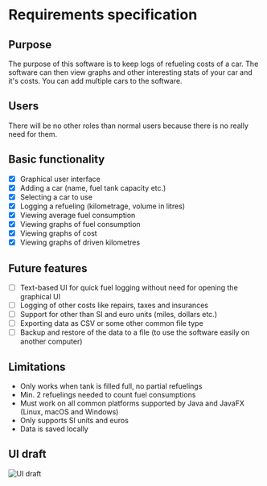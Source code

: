 # Requirements specification

## Purpose
The purpose of this software is to keep logs of refueling costs of a car.
The software can then view graphs and other interesting stats of your car
and it's costs. You can add multiple cars to the software. 

## Users
There will be no other roles than normal users because there is no really
need for them.

## Basic functionality
- [x] Graphical user interface
- [x] Adding a car (name, fuel tank capacity etc.)
- [x] Selecting a car to use
- [x] Logging a refueling (kilometrage, volume in litres)
- [x] Viewing average fuel consumption
- [x] Viewing graphs of fuel consumption
- [x] Viewing graphs of cost
- [x] Viewing graphs of driven kilometres

## Future features
- [ ] Text-based UI for quick fuel logging without need for opening the
   graphical UI
- [ ] Logging of other costs like repairs, taxes and insurances
- [ ] Support for other than SI and euro units (miles, dollars etc.)
- [ ] Exporting data as CSV or some other common file type
- [ ] Backup and restore of the data to a file (to use the software easily on
  another computer)

## Limitations
* Only works when tank is filled full, no partial refuelings
* Min. 2 refuelings needed to count fuel consumptions
* Must work on all common platforms supported by Java and JavaFX
(Linux, macOS and Windows)
* Only supports SI units and euros
* Data is saved locally

## UI draft
![UI draft](https://raw.githubusercontent.com/Lukxsx/ot-harjoitustyo/master/fuel-logger/documentation/ui%20draft.jpg)
